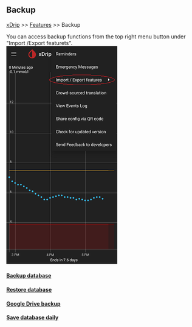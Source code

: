 ## Backup
[xDrip](../README.md) >> [Features](./Features_page.md) >> Backup  
  
You can access backup functions from the top right menu button under "Import /Export featurets".  
![](./images/Backup.png)  
  
#### [Backup database](./Backup-Database)
#### [Restore database](./Restore-Database)
#### [Google Drive backup](./GoogleDriveBackup.md)
#### [Save database daily](./Backup/SaveDaily.md)
